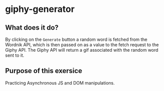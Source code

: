 # giphy-generator

## What does it do?

By clicking on the `Generate` button a random word is fetched from the Wordnik API, which is then passed on as a value to the fetch request to the Giphy API. The Giphy API will return a gif associated with the random word sent to it. 

## Purpose of this exersice 

Practicing Asynchronous JS and DOM manipulations.
